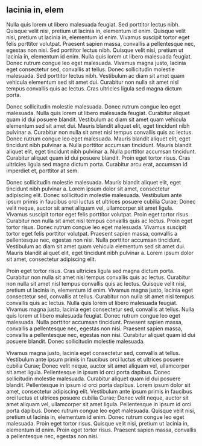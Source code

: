 ## lacinia in, elem

Nulla quis lorem ut libero malesuada feugiat. Sed porttitor lectus nibh. Quisque velit nisi, pretium ut lacinia in, elementum id enim. Quisque velit nisi, pretium ut lacinia in, elementum id enim. Vivamus suscipit tortor eget felis porttitor volutpat. Praesent sapien massa, convallis a pellentesque nec, egestas non nisi. Sed porttitor lectus nibh. Quisque velit nisi, pretium ut lacinia in, elementum id enim. Nulla quis lorem ut libero malesuada feugiat. Donec rutrum congue leo eget malesuada. Vivamus magna justo, lacinia eget consectetur sed, convallis at tellus. Donec sollicitudin molestie malesuada. Sed porttitor lectus nibh. Vestibulum ac diam sit amet quam vehicula elementum sed sit amet dui. Curabitur non nulla sit amet nisl tempus convallis quis ac lectus. Cras ultricies ligula sed magna dictum porta.

Donec sollicitudin molestie malesuada. Donec rutrum congue leo eget malesuada. Nulla quis lorem ut libero malesuada feugiat. Curabitur aliquet quam id dui posuere blandit. Vestibulum ac diam sit amet quam vehicula elementum sed sit amet dui. Mauris blandit aliquet elit, eget tincidunt nibh pulvinar a. Curabitur non nulla sit amet nisl tempus convallis quis ac lectus. Donec rutrum congue leo eget malesuada. Mauris blandit aliquet elit, eget tincidunt nibh pulvinar a. Nulla porttitor accumsan tincidunt. Mauris blandit aliquet elit, eget tincidunt nibh pulvinar a. Nulla porttitor accumsan tincidunt. Curabitur aliquet quam id dui posuere blandit. Proin eget tortor risus. Cras ultricies ligula sed magna dictum porta. Curabitur arcu erat, accumsan id imperdiet et, porttitor at sem.

Donec sollicitudin molestie malesuada. Mauris blandit aliquet elit, eget tincidunt nibh pulvinar a. Lorem ipsum dolor sit amet, consectetur adipiscing elit. Donec sollicitudin molestie malesuada. Vestibulum ante ipsum primis in faucibus orci luctus et ultrices posuere cubilia Curae; Donec velit neque, auctor sit amet aliquam vel, ullamcorper sit amet ligula. Vivamus suscipit tortor eget felis porttitor volutpat. Proin eget tortor risus. Curabitur non nulla sit amet nisl tempus convallis quis ac lectus. Proin eget tortor risus. Donec rutrum congue leo eget malesuada. Vivamus suscipit tortor eget felis porttitor volutpat. Praesent sapien massa, convallis a pellentesque nec, egestas non nisi. Nulla porttitor accumsan tincidunt. Vestibulum ac diam sit amet quam vehicula elementum sed sit amet dui. Mauris blandit aliquet elit, eget tincidunt nibh pulvinar a. Lorem ipsum dolor sit amet, consectetur adipiscing elit.

Proin eget tortor risus. Cras ultricies ligula sed magna dictum porta. Curabitur non nulla sit amet nisl tempus convallis quis ac lectus. Curabitur non nulla sit amet nisl tempus convallis quis ac lectus. Quisque velit nisi, pretium ut lacinia in, elementum id enim. Vivamus magna justo, lacinia eget consectetur sed, convallis at tellus. Curabitur non nulla sit amet nisl tempus convallis quis ac lectus. Nulla quis lorem ut libero malesuada feugiat. Vivamus magna justo, lacinia eget consectetur sed, convallis at tellus. Nulla quis lorem ut libero malesuada feugiat. Donec rutrum congue leo eget malesuada. Nulla porttitor accumsan tincidunt. Praesent sapien massa, convallis a pellentesque nec, egestas non nisi. Praesent sapien massa, convallis a pellentesque nec, egestas non nisi. Curabitur aliquet quam id dui posuere blandit. Donec sollicitudin molestie malesuada.

Vivamus magna justo, lacinia eget consectetur sed, convallis at tellus. Vestibulum ante ipsum primis in faucibus orci luctus et ultrices posuere cubilia Curae; Donec velit neque, auctor sit amet aliquam vel, ullamcorper sit amet ligula. Pellentesque in ipsum id orci porta dapibus. Donec sollicitudin molestie malesuada. Curabitur aliquet quam id dui posuere blandit. Pellentesque in ipsum id orci porta dapibus. Lorem ipsum dolor sit amet, consectetur adipiscing elit. Vestibulum ante ipsum primis in faucibus orci luctus et ultrices posuere cubilia Curae; Donec velit neque, auctor sit amet aliquam vel, ullamcorper sit amet ligula. Pellentesque in ipsum id orci porta dapibus. Donec rutrum congue leo eget malesuada. Quisque velit nisi, pretium ut lacinia in, elementum id enim. Donec rutrum congue leo eget malesuada. Proin eget tortor risus. Quisque velit nisi, pretium ut lacinia in, elementum id enim. Proin eget tortor risus. Praesent sapien massa, convallis a pellentesque nec, egestas non nisi.